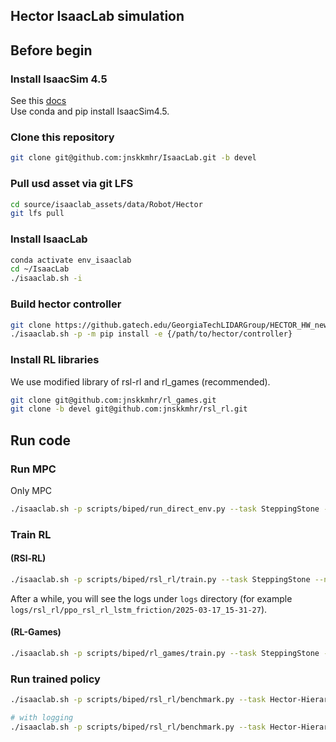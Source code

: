 ## Hector IsaacLab simulation 

## Before begin

### Install IsaacSim 4.5
See this [docs](https://isaac-sim.github.io/IsaacLab/main/source/setup/installation/pip_installation.html#installing-isaac-sim) \
Use conda and pip install IsaacSim4.5. 

### Clone this repository
```bash
git clone git@github.com:jnskkmhr/IsaacLab.git -b devel 
```

### Pull usd asset via git LFS
```bash
cd source/isaaclab_assets/data/Robot/Hector
git lfs pull
```

### Install IsaacLab
```bash
conda activate env_isaaclab
cd ~/IsaacLab
./isaaclab.sh -i
```

### Build hector controller
```bash
git clone https://github.gatech.edu/GeorgiaTechLIDARGroup/HECTOR_HW_new.git -b feature/gait_param_reset_code
./isaaclab.sh -p -m pip install -e {/path/to/hector/controller}
```

### Install RL libraries
We use modified library of rsl-rl and rl_games (recommended). 
```bash
git clone git@github.com:jnskkmhr/rl_games.git
git clone -b devel git@github.com:jnskkmhr/rsl_rl.git
```

## Run code

### Run MPC

Only MPC

```bash
./isaaclab.sh -p scripts/biped/run_direct_env.py --task SteppingStone --num_envs 1 --max_trials 10 --episode_length 20
```

### Train RL 

#### (RSl-RL)
```bash
./isaaclab.sh -p scripts/biped/rsl_rl/train.py --task SteppingStone --num_envs 32 --video --headless
```
After a while, you will see the logs under `logs` directory (for example `logs/rsl_rl/ppo_rsl_rl_lstm_friction/2025-03-17_15-31-27`). 

#### (RL-Games)
```bash
./isaaclab.sh -p scripts/biped/rl_games/train.py --task SteppingStone --num_envs 32 --video --headless
```

### Run trained policy 
```bash
./isaaclab.sh -p scripts/biped/rsl_rl/benchmark.py --task Hector-Hierarchical-Prime-Rigid --num_envs 5 --use_rl

# with logging
./isaaclab.sh -p scripts/biped/rsl_rl/benchmark.py --task Hector-Hierarchical-Prime-Rigid --num_envs 5 --use_rl --log
```